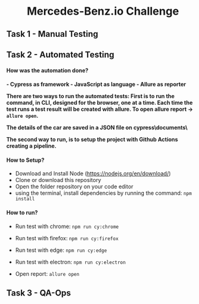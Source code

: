 <h1>
  <p align="center">  Mercedes-Benz.io Challenge 
</h1>
<h2>Task 1 - Manual Testing</h2>

<h2>Task 2 - Automated Testing</h2>

<h4>How was the automation done?<h4/>
- Cypress as framework
- JavaScript as language
- Allure as reporter

There are two ways to run the automated tests:
First is to run the command, in CLI, designed for the browser, one at a time.
Each time the test runs a test result will be created with allure.
To open allure report -> `allure open`.

The details of the car are saved in a JSON file on cypress\documents\

The second way to run, is to setup the project with Github Actions creating a pipeline.

<h4>How to Setup?</h4>

- Download and Install Node (https://nodejs.org/en/download/)
- Clone or download this repository
- Open the folder repository on your code editor
- using the terminal, install dependencies by running the command: `npm install`

 <h4>How to run?</h4>

- Run test with chrome: `npm run cy:chrome`

- Run test with firefox: `npm run cy:firefox`

- Run test with edge: `npm run cy:edge`

- Run test with electron: `npm run cy:electron`

- Open report: `allure open`

<h2>Task 3 - QA-Ops</h2>
